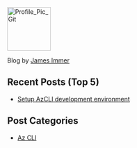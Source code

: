 
<img src="https://avatars.githubusercontent.com/u/77898354?v=4" alt="Profile_Pic_Git" width="100" height="100"/>

Blog by [James Immer](profile.md)


## Recent Posts (Top 5)
- [Setup AzCLI development environment](/AzCLI/setup_azcli_development_environment.md)


## Post Categories
- [Az CLI](/AzCLI/index.md)

